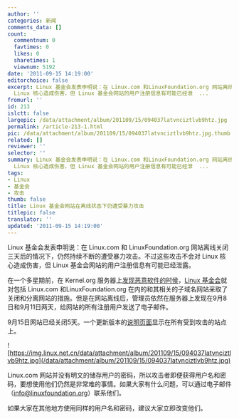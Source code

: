 ```yaml
---
author: ''
categories: 新闻
comments_data: []
count:
  commentnum: 0
  favtimes: 0
  likes: 0
  sharetimes: 1
  viewnum: 5192
date: '2011-09-15 14:19:00'
editorchoice: false
excerpt: Linux 基金会发表申明说：在 Linux.com 和LinuxFoundation.org 网站离线关闭三天后的情况下，仍然持续不断的遭受暴力攻击。不过这些攻击不会对
  Linux 核心造成伤害，但 Linux 基金会网站的用户注册信息有可能已经泄  ...
fromurl: ''
id: 213
islctt: false
largepic: /data/attachment/album/201109/15/094037latvnciztlvb9htz.jpg
permalink: /article-213-1.html
pic: /data/attachment/album/201109/15/094037latvnciztlvb9htz.jpg.thumb.jpg
related: []
reviewer: ''
selector: ''
summary: Linux 基金会发表申明说：在 Linux.com 和LinuxFoundation.org 网站离线关闭三天后的情况下，仍然持续不断的遭受暴力攻击。不过这些攻击不会对
  Linux 核心造成伤害，但 Linux 基金会网站的用户注册信息有可能已经泄  ...
tags:
- Linux
- 基金会
- 攻击
thumb: false
title: Linux 基金会网站在离线状态下仍遭受暴力攻击
titlepic: false
translator: ''
updated: '2011-09-15 14:19:00'
---
```


Linux 基金会发表申明说：在 Linux.com 和 LinuxFoundation.org 网站离线关闭三天后的情况下，仍然持续不断的遭受暴力攻击。不过这些攻击不会对 Linux 核心造成伤害，但 Linux 基金会网站的用户注册信息有可能已经泄露。


在一个多星期前，在 Kernel.org 服务器上[发现恶意软件的时侯](http://www.desktoplinux.com/news/NS8115353091.html)，[Linux 基金会](http://www.desktoplinux.com/news/NS3882051891.html)就对包括 Linux.com 和LinuxFoundation.org 在内的和其相关的子域名网站采取了关闭和分离网站的措施。但是在网站离线后，管理员依然在服务器上发现在9月8日和9月11日两天，给网站的所有注册用户发送了电子邮件。


9月15日网站已经关闭5天。一个更新版本的[说明页面](http://www.linux.com/)显示在所有受到攻击的站点上。


![https://img.linux.net.cn/data/attachment/album/201109/15/094037latvnciztlvb9htz.jpg](/data/attachment/album/201109/15/094037latvnciztlvb9htz.jpg)


Linux.com 网站并没有明文的储存用户的密码，所以攻击者即便获得用户名和密码，要想使用他们仍然是非常难的事情。如果大家有什么问题，可以通过电子邮件（info@linuxfoundation.org）联系他们。


如果大家在其他地方使用同样的用户名和密码，建议大家立即改变他们。